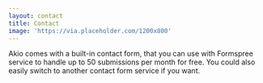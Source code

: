 ```yaml
---
layout: contact
title: Contact
image: 'https://via.placeholder.com/1200x800'
---
```

Akio comes with a built-in contact form, that you can use with Formspree service to handle up to 50 submissions per month for free. You could also easily switch to another contact form service if you want.